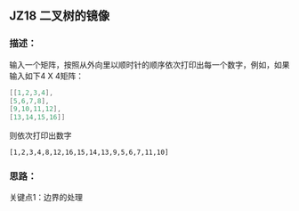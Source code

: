 ## JZ18 二叉树的镜像
### 描述：
输入一个矩阵，按照从外向里以顺时针的顺序依次打印出每一个数字，例如，如果输入如下4 X 4矩阵：
```C++
[[1,2,3,4],
[5,6,7,8],
[9,10,11,12],
[13,14,15,16]]
```
则依次打印出数字
```
[1,2,3,4,8,12,16,15,14,13,9,5,6,7,11,10]
```
### 思路：
关键点1：边界的处理
